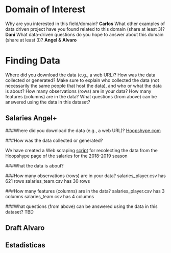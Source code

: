 # Domain of Interest 

Why are you interested in this field/domain? **Carlos**
What other examples of data driven project have you found related to this domain (share at least 3)? **Dani**
What data-driven questions do you hope to answer about this domain (share at least 3)?  **Angel & Alvaro**

# Finding Data

Where did you download the data (e.g., a web URL)?
How was the data collected or generated? Make sure to explain who collected the data (not necessarily the same people that host the data), and who or what the data is about?
How many observations (rows) are in your data?
How many features (columns) are in the data?
What questions (from above) can be answered using the data in this dataset?

## Salaries **Angel**+

###Where did you download the data (e.g., a web URL)?
[Hoopshype.com](https://hoopshype.com/salaries/2018-2019/ "Hoopshype page for 2018 - 2019 salaries")

###How was the data collected or generated?

We have created a Web scraping [script](../blob/master/utils/player_salary_scrapper.R) for recolecting the data from the Hoopshype page of the salaries for the 2018-2019 season

###What the data is about?

###How many observations (rows) are in your data?
salaries_player.csv has 621 rows
salaries_team.csv has 30 rows

###How many features (columns) are in the data?
salaries_player.csv has 3 columns
salaries_team.csv has 4 columns

###What questions (from above) can be answered using the data in this dataset?
TBD

## Draft **Alvaro**

## Estadisticas
